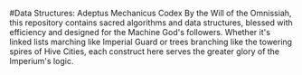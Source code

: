 #Data Structures: Adeptus Mechanicus Codex
By the Will of the Omnissiah, this repository contains sacred algorithms and data structures, blessed with efficiency and designed for the Machine God's followers. Whether it's linked lists marching like Imperial Guard or trees branching like the towering spires of Hive Cities, each construct here serves the greater glory of the Imperium's logic.
